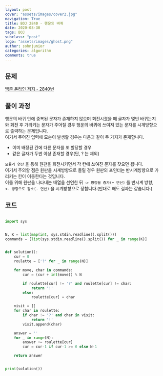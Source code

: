 ```yaml
---
layout: post
cover: "assets/images/cover2.jpg"
navigation: True
title: BOJ 2840 - 행운의 바퀴
date: 2020-08-30
tags: BOJ
subclass: "post"
logo: "assets/images/ghost.png"
author: sohnjunior
categories: algorithm
comments: true
---
```


## 문제

[백준 온라인 저지 - 2840번](https://www.acmicpc.net/problem/2840)

## 풀이 과정

행운의 바퀴 안에 중복된 문자가 존재하지 않으며 회전시켰을 때 글자가 몇번 바뀌는지와 회전 후 가리키는 문자가 주어질 경우 행운의 바퀴에 쓰여져 있는 문자를 시계방향으로 출력하는 문제입니다. <br>
여기서 주어진 입력에 모순이 발생할 경우는 다음과 같이 두 가지가 존재합니다. <br>

- 이미 배정된 칸에 다른 문자를 또 할당할 경우
- 같은 글자가 두번 이상 존재할 경우(단, ? 는 제외)

`모듈러 연산` 을 통해 원판을 회전시키면서 각 칸에 쓰여진 문자를 찾으면 됩니다. <br>
여기서 주의할 점은 원판을 시계방향으로 돌릴 경우 원판의 포인터는 반시계뱡향으로 가리키는 칸이 이동한다는 것입니다. <br>
이를 위해 원판을 나타내는 배열을 선언한 뒤 `-> 방향을 증가(+ 연산)` 를 반시계 방향, `<- 방향으로 감소(- 연산)` 을 시계방향으로 정합니다.(반대로 해도 결과는 같습니다.) <br>

## 코드

```python

import sys


N, K = list(map(int, sys.stdin.readline().split()))
commands = [list(sys.stdin.readline().split()) for _ in range(K)]


def solution():
    cur = 0
    roulette = ['?' for _ in range(N)]

    for move, char in commands:
        cur = (cur + int(move)) % N

        if roulette[cur] != '?' and roulette[cur] != char:
            return '!'
        else:
            roulette[cur] = char

    visit = []
    for char in roulette:
        if char != '?' and char in visit:
            return '!'
        visit.append(char)

    answer = ''
    for _ in range(N):
        answer += roulette[cur]
        cur = cur-1 if cur-1 >= 0 else N-1

    return answer


print(solution())

```

